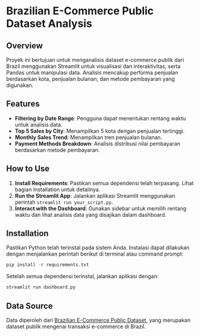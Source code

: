 # Brazilian E-Commerce Public Dataset Analysis

## Overview
Proyek ini bertujuan untuk menganalisis dataset e-commerce publik dari Brazil menggunakan Streamlit untuk visualisasi dan interaktivitas, serta Pandas untuk manipulasi data. Analisis mencakup performa penjualan berdasarkan kota, penjualan bulanan, dan metode pembayaran yang digunakan.

## Features
- **Filtering by Date Range**: Pengguna dapat menentukan rentang waktu untuk analisis data.
- **Top 5 Sales by City**: Menampilkan 5 kota dengan penjualan tertinggi.
- **Monthly Sales Trend**: Menampilkan tren penjualan bulanan.
- **Payment Methods Breakdown**: Analisis distribusi nilai pembayaran berdasarkan metode pembayaran.

## How to Use
1. **Install Requirements**: Pastikan semua dependensi telah terpasang. Lihat bagian Installation untuk detailnya.
2. **Run the Streamlit App**: Jalankan aplikasi Streamlit menggunakan perintah `streamlit run your_script.py`.
3. **Interact with the Dashboard**: Gunakan sidebar untuk memilih rentang waktu dan lihat analisis data yang disajikan dalam dashboard.

## Installation
Pastikan Python telah terinstal pada sistem Anda. Instalasi dapat dilakukan dengan menjalankan perintah berikut di terminal atau command prompt:
```python
pip install -r requirements.txt
```
Setelah semua dependensi terinstal, jalankan aplikasi dengan:
```python
streamlit run dashboard.py
```

## Data Source
Data diperoleh dari [Brazilian E-Commerce Public Dataset](https://raw.githubusercontent.com/adigntr/dicoding-dataset/main/E-Commerce%20Public%20Dataset/main_df.csv), yang merupakan dataset publik mengenai transaksi e-commerce di Brazil.
